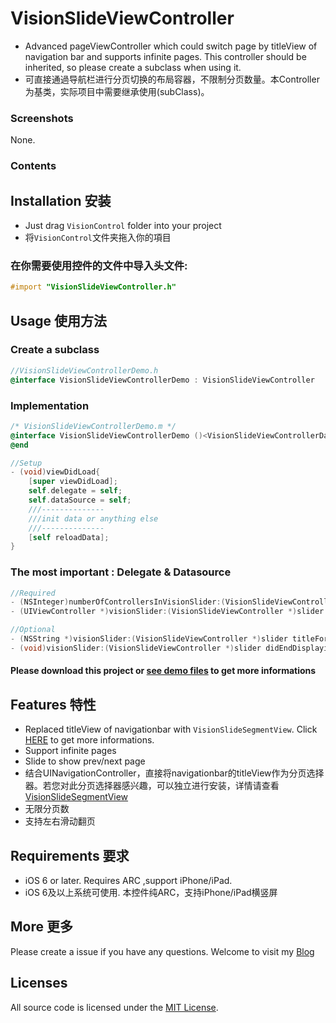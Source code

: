 VisionSlideViewController
=====
* Advanced pageViewController which could switch page by titleView of navigation bar and supports infinite pages. This controller should be inherited, so please create a subclass when using it.
* 可直接通過导航栏进行分页切换的布局容器，不限制分页数量。本Controller为基类，实际项目中需要继承使用(subClass)。

### Screenshots
None.

### Contents
## Installation 安装

* Just drag `VisionControl` folder into your project
* 将`VisionControl`文件夹拖入你的項目

### 在你需要使用控件的文件中导入头文件:
```objective-c
#import "VisionSlideViewController.h"
```
## Usage 使用方法

### Create a subclass
```objective-c
//VisionSlideViewControllerDemo.h
@interface VisionSlideViewControllerDemo : VisionSlideViewController
```

### Implementation
```objective-c
/* VisionSlideViewControllerDemo.m */
@interface VisionSlideViewControllerDemo ()<VisionSlideViewControllerDataSource,VisionSlideViewControllerDelegate>
@end

//Setup
- (void)viewDidLoad{
    [super viewDidLoad];
    self.delegate = self;
    self.dataSource = self;
    ///--------------
    ///init data or anything else
    ///--------------
    [self reloadData];
}
```
### The most important : Delegate & Datasource
```objective-c
//Required
- (NSInteger)numberOfControllersInVisionSlider:(VisionSlideViewController *)slider;
- (UIViewController *)visionSlider:(VisionSlideViewController *)slider viewControllerAtIndex:(NSInteger)index;

//Optional
- (NSString *)visionSlider:(VisionSlideViewController *)slider titleForViewControllerAtIndex:(NSInteger)index;
- (void)visionSlider:(VisionSlideViewController *)slider didEndDisplayingViewController:(UIViewController *)controller atIndex:(NSInteger)index;
```
#### Please download this project or [see demo files](https://github.com/VIIIO/VisionSlideViewController/blob/master/VisionSlideViewController/Demo/VisionSlideViewControllerDemo.m "see demo files") to get more informations 

## Features 特性
* Replaced titleView of navigationbar with `VisionSlideSegmentView`. Click [HERE](https://github.com/VIIIO/VisionSlideSegmentView "VisionSlideSegmentView") to get more informations. </br>
* Support infinite pages</br>
* Slide to show prev/next page</br>
* 结合UINavigationController，直接将navigationbar的titleView作为分页选择器。若您对此分页选择器感兴趣，可以独立进行安装，详情请查看[VisionSlideSegmentView](https://github.com/VIIIO/VisionSlideSegmentView "VisionSlideSegmentView")</br>
* 无限分页数</br>
* 支持左右滑动翻页</br>

## Requirements 要求
* iOS 6 or later. Requires ARC  ,support iPhone/iPad.
* iOS 6及以上系统可使用. 本控件纯ARC，支持iPhone/iPad横竖屏

## More 更多 

Please create a issue if you have any questions.
Welcome to visit my [Blog](http://blog.viiio.com/ "Vision的博客")

## Licenses
All source code is licensed under the [MIT License](https://github.com/VIIIO/VisionSlideViewController/blob/master/LICENSE "License").

